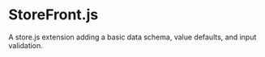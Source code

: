 StoreFront.js
=============

A store.js extension adding a basic data schema, value defaults, and input validation.
